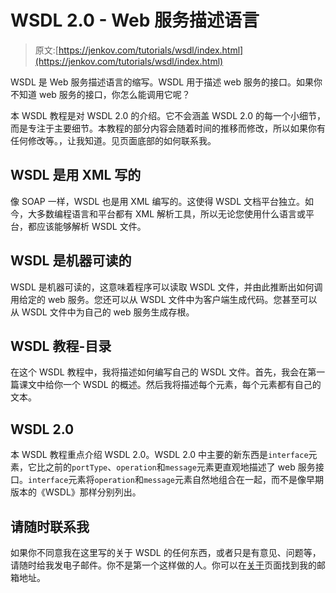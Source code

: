 # WSDL 2.0 - Web 服务描述语言

> 原文:[https://jenkov.com/tutorials/wsdl/index.html](https://jenkov.com/tutorials/wsdl/index.html)

WSDL 是 Web 服务描述语言的缩写。WSDL 用于描述 web 服务的接口。如果你不知道 web 服务的接口，你怎么能调用它呢？

本 WSDL 教程是对 WSDL 2.0 的介绍。它不会涵盖 WSDL 2.0 的每一个小细节，而是专注于主要细节。本教程的部分内容会随着时间的推移而修改，所以如果你有任何修改等。，让我知道。见页面底部的如何联系我。

## WSDL 是用 XML 写的

像 SOAP 一样，WSDL 也是用 XML 编写的。这使得 WSDL 文档平台独立。如今，大多数编程语言和平台都有 XML 解析工具，所以无论您使用什么语言或平台，都应该能够解析 WSDL 文件。

## WSDL 是机器可读的

WSDL 是机器可读的，这意味着程序可以读取 WSDL 文件，并由此推断出如何调用给定的 web 服务。您还可以从 WSDL 文件中为客户端生成代码。您甚至可以从 WSDL 文件中为自己的 web 服务生成存根。

## WSDL 教程-目录

在这个 WSDL 教程中，我将描述如何编写自己的 WSDL 文件。首先，我会在第一篇课文中给你一个 WSDL 的概述。然后我将描述每个元素，每个元素都有自己的文本。

## WSDL 2.0

本 WSDL 教程重点介绍 WSDL 2.0。WSDL 2.0 中主要的新东西是`interface`元素，它比之前的`portType`、`operation`和`message`元素更直观地描述了 web 服务接口。`interface`元素将`operation`和`message`元素自然地组合在一起，而不是像早期版本的《WSDL》那样分别列出。

## 请随时联系我

如果你不同意我在这里写的关于 WSDL 的任何东西，或者只是有意见、问题等，请随时给我发电子邮件。你不是第一个这样做的人。你可以在[关于](http://jenkov.com/about/index.html)页面找到我的邮箱地址。